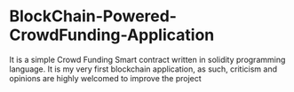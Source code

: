 # BlockChain-Powered-CrowdFunding-Application
It is a simple Crowd Funding Smart contract written in solidity programming language.
It is my very first blockchain application, as such, criticism and opinions are highly welcomed to improve the project
